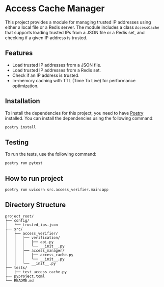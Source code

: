 # Access Cache Manager  
  
This project provides a module for managing trusted IP addresses using either a local file or a Redis server. The module includes a class `AccessCache` that supports loading trusted IPs from a JSON file or a Redis set, and checking if a given IP address is trusted.  
  
## Features  
  
- Load trusted IP addresses from a JSON file.  
- Load trusted IP addresses from a Redis set.  
- Check if an IP address is trusted.  
- In-memory caching with TTL (Time To Live) for performance optimization.  
  
## Installation  
  
To install the dependencies for this project, you need to have [Poetry](https://python-poetry.org/) installed. You can install the dependencies using the following command:  
  
```bash  
poetry install  
```
## Testing
 
To run the tests, use the following command:

```bash  
poetry run pytest  
```
## How to run project
```bash  
poetry run uvicorn src.access_verifier.main:app 
```
## Directory Structure
```
project_root/  
├── config/  
│   └── trusted_ips.json  
├── src/  
│   ├── access_verifier/  
│   │   ├── verification/  
│   │   │   ├── api.py  
│   │   │   └── __init__.py  
│   │   ├── access_manager/  
│   │   │   ├── access_cache.py  
│   │   │   └── __init__.py  
│   │   └── __init__.py  
├── tests/  
│   ├── test_access_cache.py  
├── pyproject.toml  
└── README.md 
```
